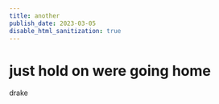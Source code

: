 ```yaml
---
title: another
publish_date: 2023-03-05
disable_html_sanitization: true
---
```


# just hold on were going home # 
drake